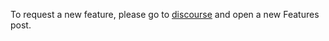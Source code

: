 <!-- "How to request a feature" -->
To request a new feature, please go to [discourse](https://discourse.maas.io/c/features/15) and open a new Features post.
